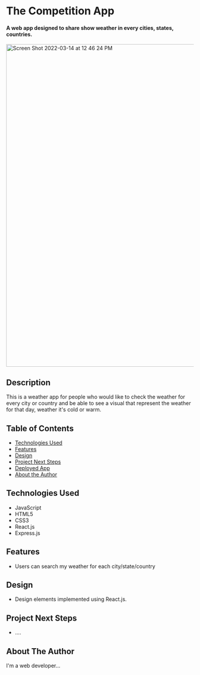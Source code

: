 # The Competition App

#### A web app designed to share show weather in every cities, states, countries.

<img width="864" alt="Screen Shot 2022-03-14 at 12 46 24 PM" src="https://user-images.githubusercontent.com/94661081/158249588-019bde5d-4e1b-4483-a30b-cf4594b79737.png">


## Description
This is a weather app for people who would like to check the weather for every city or country and be able to see a visual that represent the weather for that day, weather it's cold or warm. 

## Table of Contents
* [Technologies Used](#technologiesused)
* [Features](#features)
* [Design](#design)
* [Project Next Steps](#nextsteps)
* [Deployed App](#deployment)
* [About the Author](#author)

## <a name="technologiesused"></a>Technologies Used
* JavaScript
* HTML5
* CSS3
* React.js
* Express.js


## Features
* Users can search my weather for each city/state/country


## <a name="design"></a>Design
* Design elements implemented using React.js. 


## <a name="nextsteps"></a>Project Next Steps
* ....


<!-- ## <a name="deployment"></a>Deployed Link
[Netlify](https://compapp21.netlify.app) -->




## <a name="author"></a>About The Author
I'm a web developer...

    

